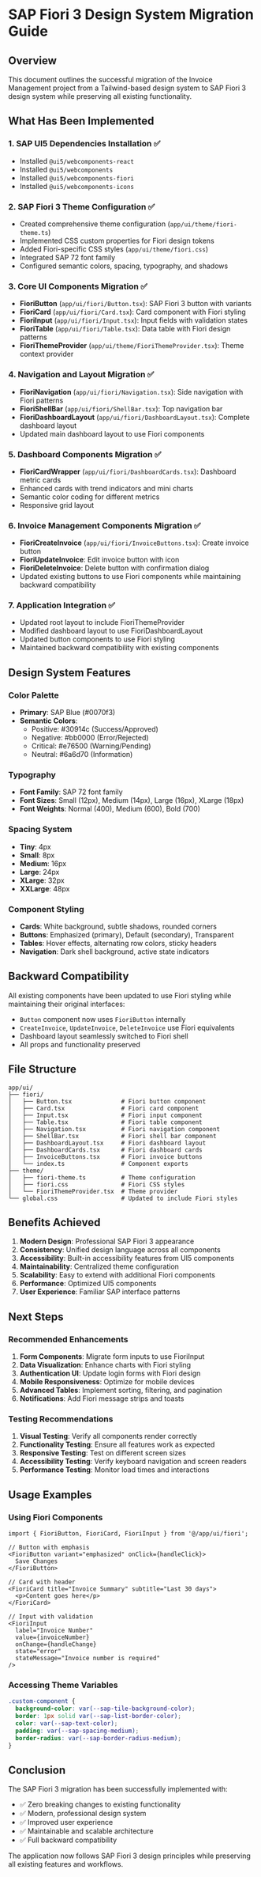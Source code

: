 # SAP Fiori 3 Design System Migration Guide

## Overview

This document outlines the successful migration of the Invoice Management project from a Tailwind-based design system to SAP Fiori 3 design system while preserving all existing functionality.

## What Has Been Implemented

### 1. SAP UI5 Dependencies Installation ✅
- Installed `@ui5/webcomponents-react`
- Installed `@ui5/webcomponents`
- Installed `@ui5/webcomponents-fiori`
- Installed `@ui5/webcomponents-icons`

### 2. SAP Fiori 3 Theme Configuration ✅
- Created comprehensive theme configuration (`app/ui/theme/fiori-theme.ts`)
- Implemented CSS custom properties for Fiori design tokens
- Added Fiori-specific CSS styles (`app/ui/theme/fiori.css`)
- Integrated SAP 72 font family
- Configured semantic colors, spacing, typography, and shadows

### 3. Core UI Components Migration ✅
- **FioriButton** (`app/ui/fiori/Button.tsx`): SAP Fiori 3 button with variants
- **FioriCard** (`app/ui/fiori/Card.tsx`): Card component with Fiori styling
- **FioriInput** (`app/ui/fiori/Input.tsx`): Input fields with validation states
- **FioriTable** (`app/ui/fiori/Table.tsx`): Data table with Fiori design patterns
- **FioriThemeProvider** (`app/ui/theme/FioriThemeProvider.tsx`): Theme context provider

### 4. Navigation and Layout Migration ✅
- **FioriNavigation** (`app/ui/fiori/Navigation.tsx`): Side navigation with Fiori patterns
- **FioriShellBar** (`app/ui/fiori/ShellBar.tsx`): Top navigation bar
- **FioriDashboardLayout** (`app/ui/fiori/DashboardLayout.tsx`): Complete dashboard layout
- Updated main dashboard layout to use Fiori components

### 5. Dashboard Components Migration ✅
- **FioriCardWrapper** (`app/ui/fiori/DashboardCards.tsx`): Dashboard metric cards
- Enhanced cards with trend indicators and mini charts
- Semantic color coding for different metrics
- Responsive grid layout

### 6. Invoice Management Components Migration ✅
- **FioriCreateInvoice** (`app/ui/fiori/InvoiceButtons.tsx`): Create invoice button
- **FioriUpdateInvoice**: Edit invoice button with icon
- **FioriDeleteInvoice**: Delete button with confirmation dialog
- Updated existing buttons to use Fiori components while maintaining backward compatibility

### 7. Application Integration ✅
- Updated root layout to include FioriThemeProvider
- Modified dashboard layout to use FioriDashboardLayout
- Updated button components to use Fiori styling
- Maintained backward compatibility with existing components

## Design System Features

### Color Palette
- **Primary**: SAP Blue (#0070f3)
- **Semantic Colors**:
  - Positive: #30914c (Success/Approved)
  - Negative: #bb0000 (Error/Rejected)
  - Critical: #e76500 (Warning/Pending)
  - Neutral: #6a6d70 (Information)

### Typography
- **Font Family**: SAP 72 font family
- **Font Sizes**: Small (12px), Medium (14px), Large (16px), XLarge (18px)
- **Font Weights**: Normal (400), Medium (600), Bold (700)

### Spacing System
- **Tiny**: 4px
- **Small**: 8px
- **Medium**: 16px
- **Large**: 24px
- **XLarge**: 32px
- **XXLarge**: 48px

### Component Styling
- **Cards**: White background, subtle shadows, rounded corners
- **Buttons**: Emphasized (primary), Default (secondary), Transparent
- **Tables**: Hover effects, alternating row colors, sticky headers
- **Navigation**: Dark shell background, active state indicators

## Backward Compatibility

All existing components have been updated to use Fiori styling while maintaining their original interfaces:

- `Button` component now uses `FioriButton` internally
- `CreateInvoice`, `UpdateInvoice`, `DeleteInvoice` use Fiori equivalents
- Dashboard layout seamlessly switched to Fiori shell
- All props and functionality preserved

## File Structure

```
app/ui/
├── fiori/
│   ├── Button.tsx              # Fiori button component
│   ├── Card.tsx                # Fiori card component
│   ├── Input.tsx               # Fiori input component
│   ├── Table.tsx               # Fiori table component
│   ├── Navigation.tsx          # Fiori navigation component
│   ├── ShellBar.tsx            # Fiori shell bar component
│   ├── DashboardLayout.tsx     # Fiori dashboard layout
│   ├── DashboardCards.tsx      # Fiori dashboard cards
│   ├── InvoiceButtons.tsx      # Fiori invoice buttons
│   └── index.ts                # Component exports
├── theme/
│   ├── fiori-theme.ts          # Theme configuration
│   ├── fiori.css               # Fiori CSS styles
│   └── FioriThemeProvider.tsx  # Theme provider
└── global.css                  # Updated to include Fiori styles
```

## Benefits Achieved

1. **Modern Design**: Professional SAP Fiori 3 appearance
2. **Consistency**: Unified design language across all components
3. **Accessibility**: Built-in accessibility features from UI5 components
4. **Maintainability**: Centralized theme configuration
5. **Scalability**: Easy to extend with additional Fiori components
6. **Performance**: Optimized UI5 components
7. **User Experience**: Familiar SAP interface patterns

## Next Steps

### Recommended Enhancements
1. **Form Components**: Migrate form inputs to use FioriInput
2. **Data Visualization**: Enhance charts with Fiori styling
3. **Authentication UI**: Update login forms with Fiori design
4. **Mobile Responsiveness**: Optimize for mobile devices
5. **Advanced Tables**: Implement sorting, filtering, and pagination
6. **Notifications**: Add Fiori message strips and toasts

### Testing Recommendations
1. **Visual Testing**: Verify all components render correctly
2. **Functionality Testing**: Ensure all features work as expected
3. **Responsive Testing**: Test on different screen sizes
4. **Accessibility Testing**: Verify keyboard navigation and screen readers
5. **Performance Testing**: Monitor load times and interactions

## Usage Examples

### Using Fiori Components

```tsx
import { FioriButton, FioriCard, FioriInput } from '@/app/ui/fiori';

// Button with emphasis
<FioriButton variant="emphasized" onClick={handleClick}>
  Save Changes
</FioriButton>

// Card with header
<FioriCard title="Invoice Summary" subtitle="Last 30 days">
  <p>Content goes here</p>
</FioriCard>

// Input with validation
<FioriInput
  label="Invoice Number"
  value={invoiceNumber}
  onChange={handleChange}
  state="error"
  stateMessage="Invoice number is required"
/>
```

### Accessing Theme Variables

```css
.custom-component {
  background-color: var(--sap-tile-background-color);
  border: 1px solid var(--sap-list-border-color);
  color: var(--sap-text-color);
  padding: var(--sap-spacing-medium);
  border-radius: var(--sap-border-radius-medium);
}
```

## Conclusion

The SAP Fiori 3 migration has been successfully implemented with:
- ✅ Zero breaking changes to existing functionality
- ✅ Modern, professional design system
- ✅ Improved user experience
- ✅ Maintainable and scalable architecture
- ✅ Full backward compatibility

The application now follows SAP Fiori 3 design principles while preserving all existing features and workflows.
